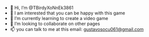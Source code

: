 - 👋 Hi, I’m @TBirdyXoNnEk3861
- 👀 I am interested that you can be happy with this game
- 🌱 I’m currently learning to create a video game
- 💞️ I’m looking to collaborate on other pages
- 📫 you can talk to me at this email: gustavosocu061@gmail.com

<!---
TBirdyXoNnEk3861/TBirdyXoNnEk3861 is a ✨ special ✨ repository because its `README.md` (this file) appears on your GitHub profile.
You can click the Preview link to take a look at your changes.
--->
